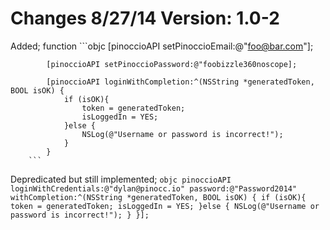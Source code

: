 Changes 8/27/14 Version: 1.0-2
==============================
Added;
    function 
        ```objc
            [pinoccioAPI setPinoccioEmail:@"foo@bar.com"];

            [pinoccioAPI setPinoccioPassword:@"foobizzle360noscope];

            [pinoccioAPI loginWithCompletion:^(NSString *generatedToken, BOOL isOK) {
                if (isOK){
                    token = generatedToken;
                    isLoggedIn = YES;
                }else {
                    NSLog(@"Username or password is incorrect!");
                }
            }
        ```
Depredicated but still implemented;
        ```objc
            pinoccioAPI loginWithCredentials:@"dylan@pinocc.io" password:@"Password2014" withCompletion:^(NSString *generatedToken, BOOL isOK) {
                if (isOK){
                    token = generatedToken;
                    isLoggedIn = YES;
                }else {
                    NSLog(@"Username or password is incorrect!");
                }
            }];
        ```